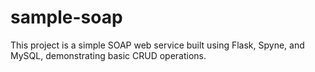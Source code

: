 # sample-soap
This project is a simple SOAP web service built using Flask, Spyne, and MySQL, demonstrating basic CRUD operations.
